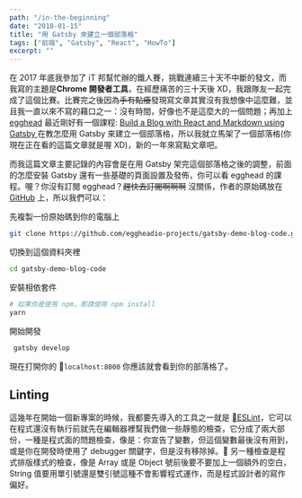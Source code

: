 ```yaml
---
path: "/in-the-beginning"
date: "2018-01-15"
title: "用 Gatsby 來建立一個部落格"
tags: ["前端", "Gatsby", "React", "HowTo"]
excerpt: ""
---
```


在 2017 年底我參加了 iT 邦幫忙辦的鐵人賽，挑戰連續三十天不中斷的發文，而我寫的主題是**Chrome 開發者工具**，在經歷痛苦的三十天後 XD，我跟隊友一起完成了這個比賽。比賽完之後因為~~手有點癢~~發現寫文章其實沒有我想像中這麼難，並且我一直以來不寫的藉口之一：沒有時間，好像也不是這麼大的一個問題；再加上 [egghead](http://egghead.io/) 最近剛好有一個課程: [Build a Blog with React and Markdown using Gatsby
](https://egghead.io/courses/build-a-blog-with-react-and-markdown-using-gatsby)在教怎麼用 Gatsby 來建立一個部落格，所以我就立馬架了一個部落格(你現在正在看的這篇文章就是喔 XD)，新的一年來寫點文章吧。

而我這篇文章主要記錄的內容會是在用 Gatsby 架完這個部落格之後的調整，前面的怎麼安裝 Gatsby 還有一些基礎的頁面設置及發佈，你可以看 egghead 的課程。喔？你沒有訂閱 egghead？~~趕快去訂閱啊啊啊~~ 沒關係，作者的原始碼放在 [GitHub](https://github.com/eggheadio-projects/gatsby-demo-blog-code) 上，所以我們可以：

先複製一份原始碼到你的電腦上

```sh
git clone https://github.com/eggheadio-projects/gatsby-demo-blog-code.git
```

切換到這個資料夾裡

```sh
cd gatsby-demo-blog-code
```

安裝相依套件

```sh
# 如果你是使用 npm，那請使用 npm install
yarn
```

開始開發

```sh
 gatsby develop
```

現在打開你的 `localhost:8000` 你應該就會看到你的部落格了。

## Linting

這幾年在開始一個新專案的時候，我都要先導入的工具之一就是 [ESLint](https://eslint.org/)，它可以在程式還沒有執行前就先在編輯器裡幫我們做一些靜態的檢查，它分成了兩大部份，一種是程式面的問題檢查，像是：你宣告了變數，但這個變數最後沒有用到，或是你在開發時使用了 debugger 關鍵字，但是沒有移除掉。 另一種檢查是程式排版樣式的檢查，像是 Array 或是 Object 號前後要不要加上一個額外的空白，String 值要用單引號還是雙引號這種不會影響程式運作，而是程式設計者的寫作偏好。
